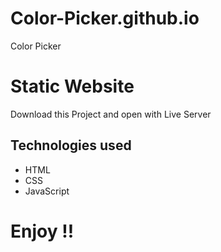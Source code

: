 # Color-Picker.github.io
Color Picker

# Static Website
Download this Project and open with Live Server

## Technologies used

* HTML
* CSS
* JavaScript

# Enjoy !!

